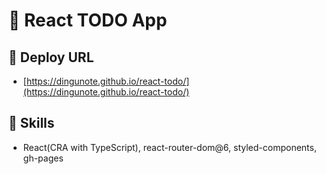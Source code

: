 # 📅 React TODO App

## 📌 Deploy URL

- [https://dingunote.github.io/react-todo/](https://dingunote.github.io/react-todo/)

## 📌 Skills

- React(CRA with TypeScript), react-router-dom@6, styled-components, gh-pages

<!-- ## 📌 Page Directory

- `/movie`: 영화 페이지
- `/movie/:id`: 영화 상세 페이지
- `/tv`: TV 쇼 페이지
- `/tv/:id`: TV 쇼 상세 페이지
- `/search/:keyword`: 검색 결과 페이지 -->

<!-- ## 📌 File Path

```bash
├── public                     Static Files
│
└── src
    ├── components             Components Folder
    │   └── Header.tsx         Header Component
    ├── routes
    │   ├── Movies.tsx         Movies Page
    │   ├── Search.tsx         Search Result Page
    │   └── TvShows.tsx        TV Shows Page
    ├── styles                 Style Folder
    │   └── GlobalStyle.tsx    Global Style Component
    ├── App.tsx                Root Component
    └── index.tsx
``` -->
